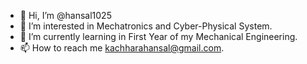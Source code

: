 - 👋 Hi, I’m @hansal1025
- 👀 I’m interested in Mechatronics and Cyber-Physical System.
- 🌱 I’m currently learning in First Year of my Mechanical Engineering.
- 📫 How to reach me kachharahansal@gmail.com.

<!---
hansal1025/hansal1025 is a ✨ special ✨ repository because its `README.md` (this file) appears on your GitHub profile.
You can click the Preview link to take a look at your changes.
--->
